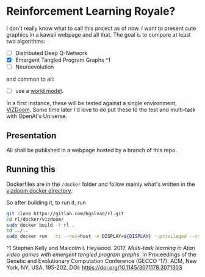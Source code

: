 # Reinforcement Learning Royale?

I don't really know what to call this project as of now.
I want to present cute graphics in a kawaii webpage and all that.
The goal is to compare at least two algorithms:
- [ ] Distributed Deep Q-Network 
- [x] Emergent Tangled Program Graphs ^1
- [ ] Neuroevolution

and common to all:
- [ ] use a [world model](https://worldmodels.github.io/).

In a first instance, these will be tested against a single environment,
[ViZDoom](http://vizdoom.cs.put.edu.pl/). Some time later I'd love to do 
put these to the test and multi-task with OpenAI's Universe.

## Presentation

All shall be published in a webpage hosted by a branch of this repo.


## Running this

Dockerfiles are in the `/docker` folder and follow mainly what's written in the [vizdoom docker directory](https://github.com/mwydmuch/ViZDoom/tree/master/docker).

So after building it, to run it, run

```bash
git clone https://gitlab.com/bgalvao/rl.git
cd rl/docker/vizdoom/
sudo docker build -t rl .
cd ../..
sudo docker run  -ti --net=host -e DISPLAY=${DISPLAY} --privileged --rm -v $(pwd):/home/vizdoom/dev rl
```


^1 Stephen Kelly and Malcolm I. Heywood. 2017.
_Multi-task learning in Atari video games with emergent tangled program graphs_.
In Proceedings of the Genetic and Evolutionary Computation Conference
(GECCO '17). ACM, New York, NY, USA, 195-202.
DOI: https://doi.org/10.1145/3071178.3071303 
